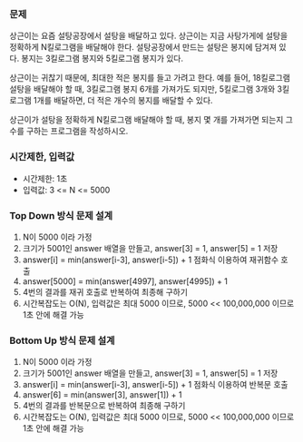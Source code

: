 ### 문제
상근이는 요즘 설탕공장에서 설탕을 배달하고 있다.
상근이는 지금 사탕가게에 설탕을 정확하게 N킬로그램을 배달해야 한다. 설탕공장에서 만드는 설탕은 봉지에 담겨져 있다.
봉지는 3킬로그램 봉지와 5킬로그램 봉지가 있다.

상근이는 귀찮기 때문에, 최대한 적은 봉지를 들고 가려고 한다.
예를 들어, 18킬로그램 설탕을 배달해야 할 때, 3킬로그램 봉지 6개를 가져가도 되지만, 5킬로그램 3개와 3킬로그램 1개를 배달하면, 더 적은 개수의 봉지를 배달할 수 있다.

상근이가 설탕을 정확하게 N킬로그램 배달해야 할 때, 봉지 몇 개를 가져가면 되는지 그 수를 구하는 프로그램을 작성하시오.

### 시간제한, 입력값
- 시간제한: 1초
- 입력값: 3 <= N <= 5000

### Top Down 방식 문제 설계
1. N이 5000 이라 가정
2. 크기가 5001인 answer 배열을 만들고, answer[3] = 1, answer[5] = 1 저장
3. answer[i] = min(answer[i-3], answer[i-5]) + 1 점화식 이용하여 재귀함수 호출
4. answer[5000] = min(answer[4997], answer[4995]) + 1
5. 4번의 결과를 재귀 호출로 반복하여 최종해 구하기
6. 시간복잡도는 O(N), 입력값은 최대 5000 이므로, 5000 << 100,000,000 이므로 1초 안에 해결 가능

### Bottom Up 방식 문제 설계
1. N이 5000 이라 가정
2. 크기가 5001인 answer 배열을 만들고, answer[3] = 1, answer[5] = 1 저장 
3. answer[i] = min(answer[i-3], answer[i-5]) + 1 점화식 이용하여 반복문 호출
4. answer[6] = min(answer[3], answer[1]) + 1
5. 4번의 결과를 반복문으로 반복하여 최종해 구하기
6. 시간복잡도는 O(N), 입력값은 최대 5000 이므로, 5000 << 100,000,000 이므로 1초 안에 해결 가능